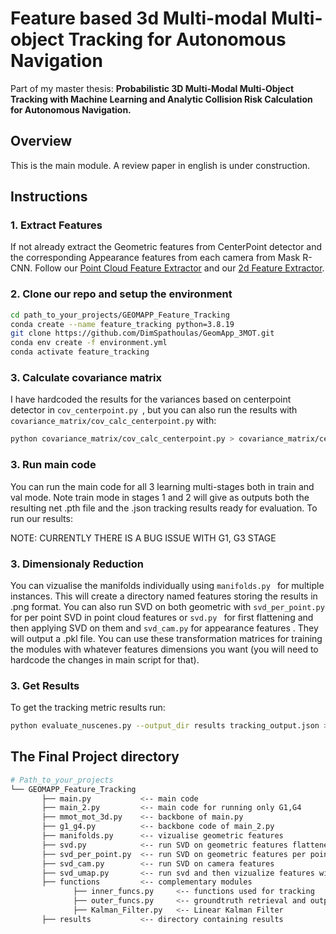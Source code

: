# Feature based 3d Multi-modal Multi-object Tracking for Autonomous Navigation
Part of my master thesis: **Probabilistic 3D Multi-Modal Multi-Object Tracking with Machine Learning and Analytic Collision Risk Calculation for Autonomous Navigation.**
## Overview
This is the main module. A review paper in english is under construction.

## Instructions
### 1. Extract Features
If not already extract the Geometric features from CenterPoint detector and the corresponding Appearance features from each camera from Mask R-CNN. Follow our [Point Cloud Feature Extractor](https://github.com/DimSpathoulas/Point_Cloud_Feature_Extractor.git) and our [2d Feature Extractor](https://github.com/DimSpathoulas/2D_FEATURE_EXTRACTOR.git).

### 2. Clone our repo and setup the environment
```bash
cd path_to_your_projects/GEOMAPP_Feature_Tracking
conda create --name feature_tracking python=3.8.19
git clone https://github.com/DimSpathoulas/GeomApp_3MOT.git
conda env create -f environment.yml
conda activate feature_tracking
```

### 3. Calculate covariance matrix
I have hardcoded the results for the variances based on centerpoint detector in ```cov_centerpoint.py ```, but you can also run the results with ```covariance_matrix/cov_calc_centerpoint.py``` with:
```bash
python covariance_matrix/cov_calc_centerpoint.py > covariance_matrix/centerpoint_cov.txt
```
### 3. Run main code
You can run the main code for all 3 learning multi-stages both in train and val mode. Note train mode in stages 1 and 2 will give as outputs both the resulting net .pth file and the .json tracking results ready for evaluation.
To run our results:

NOTE: CURRENTLY THERE IS A BUG ISSUE WITH G1, G3 STAGE

### 3. Dimensionaly Reduction
You can vizualise the manifolds individually using ```manifolds.py ``` for multiple instances. This will create a directory named features storing the results in .png format.
You can also run SVD on both geometric with ```svd_per_point.py ``` for per point SVD in point cloud features or ```svd.py ``` for first flattening and then applying SVD on them and ```svd_cam.py``` for appearance features . They will output a .pkl file.
You can use these transformation matrices for training the modules with whatever features dimensions you want (you will need to hardcode the changes in main script for that).

### 3. Get Results
To get the tracking metric results run:
```bash
python evaluate_nuscenes.py --output_dir results tracking_output.json > results/tracking_output.txt
```


## The Final Project directory
```bash
# Path_to_your_projects        
└── GEOMAPP_Feature_Tracking
       ├── main.py           <-- main code
       ├── main_2.py         <-- main code for running only G1,G4
       ├── mmot_mot_3d.py    <-- backbone of main.py
       ├── g1_g4.py          <-- backbone code of main_2.py
       ├── manifolds.py      <-- vizualise geometric features
       ├── svd.py            <-- run SVD on geometric features flattened
       ├── svd_per_point.py  <-- run SVD on geometric features per point
       ├── svd_cam.py        <-- run SVD on camera features
       ├── svd_umap.py       <-- run svd and then vizualize features with umap
       ├── functions         <-- complementary modules
              ├── inner_funcs.py     <-- functions used for tracking
              ├── outer_funcs.py     <-- groundtruth retrieval and output customization
              ├── Kalman_Filter.py   <-- Linear Kalman Filter
       ├── results           <-- directory containing results
```


